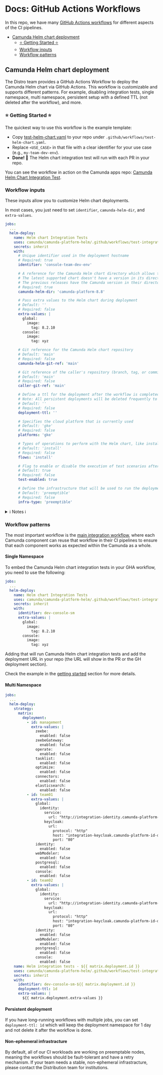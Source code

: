 # Docs: GitHub Actions Workflows

In this repo, we have many [GitHub Actions workflows](../.github/workflows) for different aspects
of the CI pipelines.

- [Camunda Helm chart deployment](#camunda-helm-chart-deployment)
  - [⭐ Getting Started ⭐](#-getting-started-)
  - [Workflow inputs](#workflow-inputs)
  - [Workflow patterns](#workflow-patterns)

## Camunda Helm chart deployment

The Distro team provides a GitHub Actions Workflow to deploy the Camunda Helm chart via GitHub Actions. This workflow is customizable and supports different patterns. For example, disabling integration tests, single namespace, multi namespace, persistent setup with a defined TTL (not deleted after the workflow), and more.

### ⭐ Getting Started ⭐

The quickest way to use this workflow is the example template:

- Copy [test-helm-chart.yaml](../.github/workflows/examples/test-helm-chart.yaml) to your repo under `.github/workflows/test-helm-chart.yaml`.
- Replace `<USE_CASE>` in that file with a clear identifier for your use case (e.g., `my-team-dev-env`).
- **Done! 🎉** The Helm chart integration test will run with each PR in your repo.

You can see the workflow in action on the Camunda apps repo: [Camunda Helm Chart Integration Test](https://github.com/camunda/camunda/actions/workflows/camunda-helm-integration.yaml).

### Workflow inputs

These inputs allow you to customize Helm chart deployments.

In most cases, you just need to set `identifier`, `camunda-helm-dir`, and `extra-values`.

```yaml
jobs:
  ...
  helm-deploy:
    name: Helm chart Integration Tests
    uses: camunda/camunda-platform-helm/.github/workflows/test-integration-template.yaml@main
    secrets: inherit
    with:
      # Unique identifier used in the deployment hostname
      # Required: true
      identifier: 'console-team-dev-env'

      # A reference for the Camunda Helm chart directory which allows to test unreleased chagnes from Git repo.
      # The latest supported chart doesn't have a version in its directory name like `camunda-platform`.
      # The previous releases have the Camunda version in their directory name e.g. `camunda-platform-8.4`.
      # Required: true
      camunda-helm-dir: 'camunda-platform-8.8'

      # Pass extra values to the Helm chart during deployment
      # Default: ''
      # Required: false
      extra-values: |
        global:
          image:
            tag: 8.2.10
        console:
          image:
            tag: xyz

      # Git reference for the Camunda Helm chart repository 
      # Default: 'main'
      # Required: false
      camunda-helm-git-ref: 'main'

      # Git reference of the caller's repository (branch, tag, or commit SHA) that initiated the workflow
      # Default: 'main'
      # Required: false
      caller-git-ref: 'main'

      # Define a ttl for the deployment after the workflow is completed
      # Note: All persistent deployments will be deleted frequently to save costs
      # Default: ''
      # Required: false
      deployment-ttl: ''

      # Specifies the cloud platform that is currently used
      # Default: 'gke'
      # Required: false
      platforms: 'gke'

      # Types of operations to perform with the Helm chart, like install, upgrade
      # Default: 'install'
      # Required: false
      flows: 'install'

      # Flag to enable or disable the execution of test scenarios after Helm chart deployment
      # Default: true
      # Required: false
      test-enabled: true

      # Define the infrastructure that will be used to run the deployment.
      # Default: 'preemptible'
      # Required: false
      infra-type: 'preemptible'

```

<details>
  <summary>ℹ️ Notes ℹ️</summary>
  
**General**

- Adjust `identifier`, `caller-git-ref`, `flows`, `test-enabled`, and `extra-values` as needed for your specific testing scenario.
- The `identifier` is essential for distinguishing between different deployments, particularly useful in environments with multiple parallel deployments.
- For `extra-values`, ensure the YAML format is correct and that the values specified meet the requirements for your environment.
- For more details on how to use these inputs within the workflow or to modify them for specific testing needs, refer to the official [GitHub Actions documentation](https://docs.github.com/en/actions).

**Lifecycle**

- The default behavior in the integration tests workflow is to delete the test resources after the test is finished.
- To keep the deployment for at least one day, you need to set `deployment-ttl: 1d`.
-  You need to rerun the workflow when you need the deployment to be persistent with a defined deployment-ttl.
- Example of `deployment-ttl` values:
  - `360s`: 360 seconds
  - `10m`: 10 minutes
  - `24h`: 24 hours
  - `7d`: 7 days
  - `2w`: 2 weeks

</details>

### Workflow patterns

The most important workflow is the [main integration workflow](../.github/workflows/test-integration-template.yaml),
where each Camunda component can reuse that workflow in their CI pipelines to ensure that
each component works as expected within the Camunda as a whole.

#### Single Namespace

To embed the Camunda Helm chart integration tests in your GHA workflow, you need to use
the following:

```yaml
jobs:
  ...
  helm-deploy:
    name: Helm chart Integration Tests
    uses: camunda/camunda-platform-helm/.github/workflows/test-integration-template.yaml@main
    secrets: inherit
    with:
      identifier: dev-console-sm
      extra-values: |
        global:
          image:
            tag: 8.2.10
        console:
          image:
            tag: xyz
```

Adding that will run Camunda Helm chart integration tests and add the deployment URL
in your repo (the URL will show in the PR or the GH deployment section).

Check the example in the [getting started](#-getting-started-) section for more details.

#### Multi Namespace

```yaml
jobs:
  ...
  helm-deploy:
    strategy:
      matrix:
        deployment:
          - id: management
            extra-values: |
              zeebe:
                enabled: false
              zeebeGateway:
                enabled: false
              operate:
                enabled: false
              tasklist:
                enabled: false
              optimize:
                enabled: false
              connectors:
                enabled: false
              elasticsearch:
                enabled: false
          - id: team01
            extra-values: |
              global:
                identity:
                  service:
                    url: "http://integration-identity.camunda-platform-id-dev-console-sm-main.svc.cluster.local:80/identity"
                  keycloak:
                    url:
                      protocol: "http"
                      host: "integration-keycloak.camunda-platform-id-dev-console-sm-main.svc.cluster.local"
                      port: "80"
              identity:
                enabled: false
              webModeler:
                enabled: false
              postgresql:
                enabled: false
              console:
                enabled: false
          - id: team02
            extra-values: |
              global:
                identity:
                  service:
                    url: "http://integration-identity.camunda-platform-id-dev-console-sm-main.svc.cluster.local:80/identity"
                  keycloak:
                    url:
                      protocol: "http"
                      host: "integration-keycloak.camunda-platform-id-dev-console-sm-main.svc.cluster.local"
                      port: "80"
              identity:
                enabled: false
              webModeler:
                enabled: false
              postgresql:
                enabled: false
              console:
                enabled: false
    name: Helm integration tests - ${{ matrix.deployment.id }}
    uses: camunda/camunda-platform-helm/.github/workflows/test-integration-template.yaml@main
    secrets: inherit
    with:
      identifier: dev-console-sm-${{ matrix.deployment.id }}
      deployment-ttl: 1d
      extra-values: |
        ${{ matrix.deployment.extra-values }}
```

#### Persistent deployment

If you have long-running workflows with multiple jobs, you can set `deployment-ttl: 1d` which will keep the deployment namespace for 1 day and not delete it after the workflow is done.


#### Non-ephemeral infrastracture

By default, all of our CI workloads are working on preemptable nodes, meaning the workflows should be fault-tolerant and have a retry mechanism. If your team needs a stable, non-ephemeral infrastracture, please contact the Distribution team for institutions.
